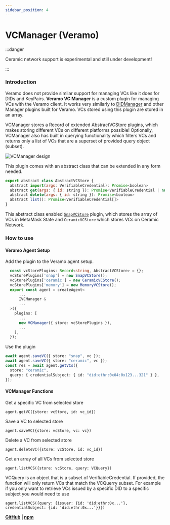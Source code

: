 ```yaml
---
sidebar_position: 4
---
```


# VCManager (Veramo)

:::danger

Ceramic network support is experimental and still under development!

:::

### Introduction

Veramo does not provide similar support for managing VCs like it does for DIDs and KeyPairs. **Veramo VC Manager** is a custom plugin for managing VCs with the Veramo client. It works very similarly to [DIDManager](https://github.com/uport-project/veramo/tree/next/packages/did-manager) and other Manager plugins built for Veramo. VCs stored using this plugin are stored in an array.

VCManager stores a Record of extended AbstractVCStore plugins, which makes storing different VCs on different platforms possible! Optionally, VCManager also has built in querying functionality which filters VCs and returns only a list of VCs that are a superset of provided query object (subset).

![VCManager design](https://i.imgur.com/UUf5NtO.png)

This plugin comes with an abstract class that can be extended in any form needed.

```js
export abstract class AbstractVCStore {
  abstract import(args: VerifiableCredential): Promise<boolean>
  abstract get(args: { id: string }): Promise<VerifiableCredential | null>
  abstract delete(args: { id: string }): Promise<boolean>
  abstract list(): Promise<VerifiableCredential[]>
}

```

This abstract class enabled [`SnapVCStore`](../ssi-snap/architecture.md) plugin, which stores the array of VCs in MetaMask State and `CeramicVCStore` which stores VCs on Ceramic Network.

### How to use

#### Veramo Agent Setup

Add the plugin to the Veramo agent setup.

```typescript
  const vcStorePlugins: Record<string, AbstractVCStore> = {};
  vcStorePlugins['snap'] = new SnapVCStore();
  vcStorePlugins['ceramic'] = new CeramicVCStore();
  vcStorePlugins['memory'] = new MemoryVCStore();
  export const agent = createAgent<
      ...
      IVCManager &
      ...
  >({
    plugins: [
      ...
      new VCManager({ store: vcStorePlugins }),
      ...
    ],
  });
```

Use the plugin

```typescript
await agent.saveVC({ store: "snap", vc });
await agent.saveVC({ store: "ceramic", vc });
const res = await agent.getVCs({
  store: "ceramic",
  query: { credentialSubject: { id: "did:ethr:0x04:0x123...321" } },
});
```

#### VCManager Functions

Get a specific VC from selected store

`agent.getVC({store: vcStore, id: vc_id})`

Save a VC to selected store

`agent.saveVC({store: vcStore, vc: vc})`

Delete a VC from selected store

`agent.deleteVC({store: vcStore, id: vc_id})`

Get an array of all VCs from selected store

`agent.listVCS({store: vcStore, query: VCQuery})`

VCQuery is an object that is a subset of VerifiableCredential. If provided, the function will only return VCs that match the VCQuerry subset. For example if you only want to retrieve VCs issued by a specific DID to a specific subject you would need to use

`agent.listVCS({query: {issuer: {id: 'did:ethr:0x...'}, credentialSubject: {id: 'did:ethr:0x...'}}})`

**[GitHub](https://github.com/blockchain-lab-um/veramo-vc-manager) |
[npm](https://www.npmjs.com/package/@blockchain-lab-um/veramo-vc-manager)**
